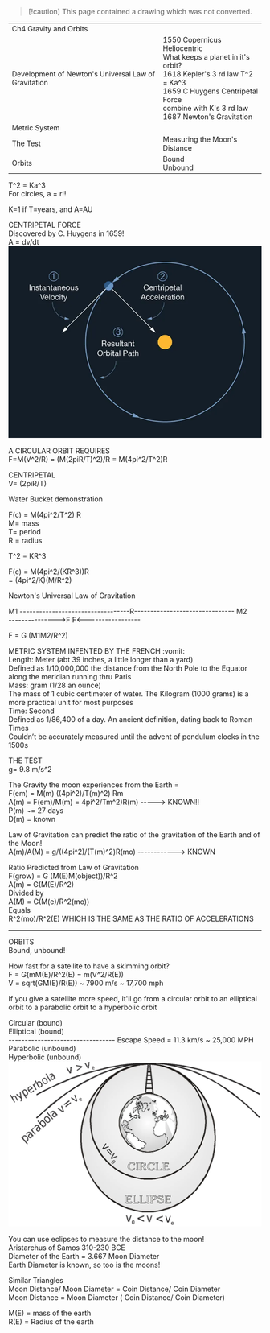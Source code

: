 > [!caution] This page contained a drawing which was not converted.   

|   |   |
|---|---|
|Ch4 Gravity and Orbits||
|Development of Newton's Universal Law of Gravitation|1550 Copernicus Heliocentric  <br>What keeps a planet in it's orbit?  <br>1618 Kepler's 3 rd law T^2 = Ka^3  <br>1659 C Huygens Centripetal Force  <br>combine with K's 3 rd law  <br>1687 Newton's Gravitation|
|Metric System||
|The Test|Measuring the Moon's Distance|
|Orbits|Bound  <br>Unbound|
 
T^2 = Ka^3  
For circles, a = r!!
 
K=1 if T=years, and A=AU
 
CENTRIPETAL FORCE  
Discovered by C. Huygens in 1659!  
A = dv/dt
 ![O Instantaneous Velocity Centripetal Acceleration Resultant Orbital Path ](Exported%20image%2020240525203855-0.png)  

A CIRCULAR ORBIT REQUIRES  
F=M(V^2/R) = (M(2piR/T)^2)/R = M(4pi^2/T^2)R
 
CENTRIPETAL  
V= (2piR/T)
 
Water Bucket demonstration
 
F(c) = M(4pi^2/T^2) R  
M= mass  
T= period  
R = radius
 
T^2 = KR^3
 
F(c) = M(4pi^2/(KR^3))R  
= (4pi^2/K)(M/R^2)
   

Newton's Universal Law of Gravitation
   

M1 ----------------------------------R------------------------------- M2  
--------------->F F<-----------------
 
F = G (M1M2/R^2)
   

METRIC SYSTEM INFENTED BY THE FRENCH :vomit:  
Length: Meter (abt 39 inches, a little longer than a yard)  
Defined as 1/10,000,000 the distance from the North Pole to the Equator along the meridian running thru Paris  
Mass: gram (1/28 an ounce)  
The mass of 1 cubic centimeter of water. The Kilogram (1000 grams) is a more practical unit for most purposes  
Time: Second  
Defined as 1/86,400 of a day. An ancient definition, dating back to Roman Times  
Couldn’t be accurately measured until the advent of pendulum clocks in the 1500s
   

THE TEST  
g= 9.8 m/s^2
 
The Gravity the moon experiences from the Earth =  
F(em) = M(m) ((4pi^2)/T(m)^2) Rm  
A(m) = F(em)/M(m) = 4pi^2/Tm^2)R(m) -----> KNOWN!!  
P(m) ~= 27 days  
D(m) = known
 
Law of Gravitation can predict the ratio of the gravitation of the Earth and of the Moon!  
A(m)/A(M) = g/((4pi^2)/(T(m)^2)R(mo) ------------> KNOWN
 
Ratio Predicted from Law of Gravitation  
F(grow) = G (M(E)M(object))/R^2  
A(m) = G(M(E)/R^2)  
Divided by  
A(M) = G(M(e)/R^2(mo))  
Equals  
R^2(mo)/R^2(E) WHICH IS THE SAME AS THE RATIO OF ACCELERATIONS
 
-----------------------------------------------------------------------------------------------------------------------------
 
ORBITS  
Bound, unbound!
 
How fast for a satellite to have a skimming orbit?  
F = G(mM(E)/R^2(E) = m(V^2/R(E))  
V = sqrt(GM(E)/R(E)) ~ 7900 m/s ~ 17,700 mph
 
If you give a satellite more speed, it'll go from a circular orbit to an elliptical orbit to a parabolic orbit to a hyperbolic orbit
 
Circular (bound)  
Elliptical (bound)  
--------------------------------- Escape Speed = 11.3 km/s ~ 25,000 MPH  
Parabolic (unbound)  
Hyperbolic (unbound)
 ![parabola ve ](Exported%20image%2020240525203855-1.png)  

You can use eclipses to measure the distance to the moon!  
Aristarchus of Samos 310-230 BCE  
Diameter of the Earth = 3.667 Moon Diameter  
Earth Diameter is known, so too is the moons!
 
Similar Triangles  
Moon Distance/ Moon Diameter = Coin Distance/ Coin Diameter  
Moon Distance = Moon Diameter ( Coin Distance/ Coin Diameter)

M(E) = mass of the earth  
R(E) = Radius of the earth
